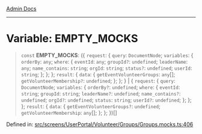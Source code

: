 [Admin Docs](/)

---

# Variable: EMPTY_MOCKS

> `const` **EMPTY_MOCKS**: (\{ `request`: \{ `query`: `DocumentNode`; `variables`: \{ `orderBy`: `any`; `where`: \{ `eventId`: `any`; `groupId?`: `undefined`; `leaderName`: `any`; `name_contains`: `string`; `orgId`: `string`; `status?`: `undefined`; `userId`: `string`; \}; \}; \}; `result`: \{ `data`: \{ `getEventVolunteerGroups`: `any`[]; `getVolunteerMembership?`: `undefined`; \}; \}; \} \| \{ `request`: \{ `query`: `DocumentNode`; `variables`: \{ `orderBy?`: `undefined`; `where`: \{ `eventId`: `string`; `groupId`: `string`; `leaderName?`: `undefined`; `name_contains?`: `undefined`; `orgId?`: `undefined`; `status`: `string`; `userId?`: `undefined`; \}; \}; \}; `result`: \{ `data`: \{ `getEventVolunteerGroups?`: `undefined`; `getVolunteerMembership`: `any`[]; \}; \}; \})[]

Defined in: [src/screens/UserPortal/Volunteer/Groups/Groups.mocks.ts:406](https://github.com/PalisadoesFoundation/talawa-admin/blob/main/src/screens/UserPortal/Volunteer/Groups/Groups.mocks.ts#L406)
